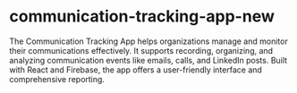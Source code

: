# communication-tracking-app-new
The Communication Tracking App helps organizations manage and monitor their communications effectively. It supports recording, organizing, and analyzing communication events like emails, calls, and LinkedIn posts. Built with React and Firebase, the app offers a user-friendly interface and comprehensive reporting.
